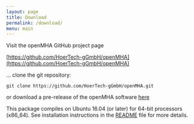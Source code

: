 ```yaml
---
layout: page
title: Download
permalink: /download/
menu: main
---
```


Visit the openMHA GitHub project page

[https://github.com/HoerTech-gGmbH/openMHA](https://github.com/HoerTech-gGmbH/openMHA)

... clone the git repository:

``` 
git clone https://github.com/HoerTech-gGmbH/openMHA.git
```

or download a pre-release of the openMHA software [here](https://github.com/HoerTech-gGmbH/openMHA/archive/master.zip)




This package compiles on Ubuntu 16.04 (or later) for 64-bit processors (x86_64). See installation instructions in the [README](https://github.com/HoerTech-gGmbH/openMHA/blob/master/README.md) file for more details.